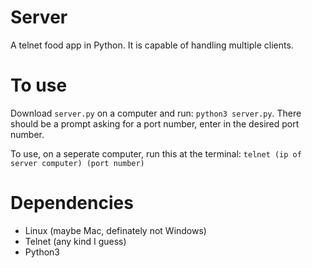# Server
A telnet food app in Python. It is capable of handling multiple clients.

# To use
Download `server.py` on a computer and run:
`python3 server.py`.
There should be a prompt asking for a port number, enter in the desired port number.

To use, on a seperate computer, run this at the terminal:
`telnet (ip of server computer) (port number)`

# Dependencies
* Linux (maybe Mac, definately not Windows)
* Telnet (any kind I guess)
* Python3